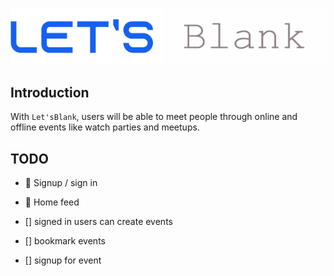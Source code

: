 #

<div align="center">

![LetsBlank](static/letsblank.png)

</div>

## Introduction

With `Let'sBlank`, users will be able to meet people through online and offline events like watch parties and meetups.

## TODO

- :black_square_button: Signup / sign in

- :black_square_button: Home feed

- [] signed in users can create events

- [] bookmark events

- [] signup for event
